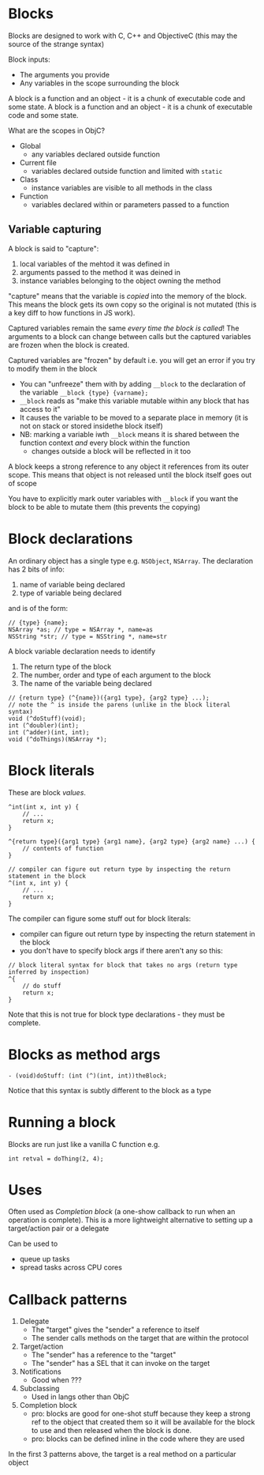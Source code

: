 # Blocks

Blocks are designed to work with C, C++ and ObjectiveC (this may the source of
the strange syntax)

Block inputs:

- The arguments you provide
- Any variables in the scope surrounding the block

A block is a function and an object - it is a chunk of executable code and some
state. A block is a function and an object - it is a chunk of executable code
and some state.

What are the scopes in ObjC?

- Global
    - any variables declared outside function
- Current file
    - variables declared outside function and limited with `static`
- Class
    - instance variables are visible to all methods in the class
- Function
    - variables declared within or parameters passed to a function

## Variable capturing

A block is said to "capture":

1. local variables of the mehtod it was defined in
2. arguments passed to the method it was deined in
3. instance variables belonging to the object owning the method

"capture" means that the variable is _copied_ into the memory of the block. This
means the block gets its own copy so the original is not mutated (this is a key
diff to how functions in JS work).

Captured variables remain the same _every time the block is called_! The
arguments to a block can change between calls but the captured variables are
frozen when the block is created.

Captured variables are "frozen" by default i.e. you will get an error if you try
to modify them in the block

- You can "unfreeze" them with by adding `__block` to the declaration of the
  variable `__block {type} {varname};`
- `__block` reads as "make this variable mutable within any block that has
  access to it"
- It causes the variable to be moved to a separate place in memory (it is not on
  stack or stored insidethe block itself)
- NB: marking a variable iwth `__block` means it is shared between the function
  context _and_ every block within the function
    - changes outside a block will be reflected in it too

A block keeps a strong reference to any object it references from its outer
scope. This means that object is not released until the block itself goes out of
scope

You have to explicitly mark outer variables with `__block` if you want the block
to be able to mutate them (this prevents the copying)

# Block declarations

An ordinary object has a single type e.g. `NSObject`, `NSArray`. The declaration
has 2 bits of info:

1. name of variable being declared
2. type of variable being declared

and is of the form:

```objc
// {type} {name};
NSArray *as; // type = NSArray *, name=as
NSString *str; // type = NSString *, name=str
```

A block variable declaration needs to identify

1. The return type of the block
2. The number, order and type of each argument to the block
3. The name of the variable being declared

```objc
// {return type} (^{name})({arg1 type}, {arg2 type} ...);
// note the ^ is inside the parens (unlike in the block literal syntax)
void (^doStuff)(void);
int (^doubler)(int);
int (^adder)(int, int);
void (^doThings)(NSArray *);
```

# Block literals

These are block _values_.

```
^int(int x, int y) {
    // ...
    return x;
}

^{return type}({arg1 type} {arg1 name}, {arg2 type} {arg2 name} ...) {
    // contents of function
}

// compiler can figure out return type by inspecting the return statement in the block
^(int x, int y) {
    // ...
    return x;
}
```

The compiler can figure some stuff out for block literals:

- compiler can figure out return type by inspecting the return statement in the
  block
- you don't have to specify block args if there aren't any so this:

```
// block literal syntax for block that takes no args (return type inferred by inspection)
^{
    // do stuff
    return x;
}
```

Note that this is not true for block type declarations - they must be complete.

# Blocks as method args

```objc
- (void)doStuff: (int (^)(int, int))theBlock;
```

Notice that this syntax is subtly different to the block as a type

# Running a block

Blocks are run just like a vanilla C function e.g.

```objc
int retval = doThing(2, 4);
```

# Uses

Often used as _Completion block_ (a one-show callback to run when an operation
is complete). This is a more lightweight alternative to setting up a
target/action pair or a delegate

Can be used to

- queue up tasks
- spread tasks across CPU cores

# Callback patterns

1. Delegate
    - The "target" gives the "sender" a reference to itself
    - The sender calls methods on the target that are within the protocol
1. Target/action
    - The "sender" has a reference to the "target"
    - The "sender" has a SEL that it can invoke on the target
1. Notifications
    - Good when ???
1. Subclassing
    - Used in langs other than ObjC
1. Completion block
    - pro: blocks are good for one-shot stuff because they keep a strong ref to
      the object that created them so it will be available for the block to use
      and then released when the block is done.
    - pro: blocks can be defined inline in the code where they are used

In the first 3 patterns above, the target is a real method on a particular
object
